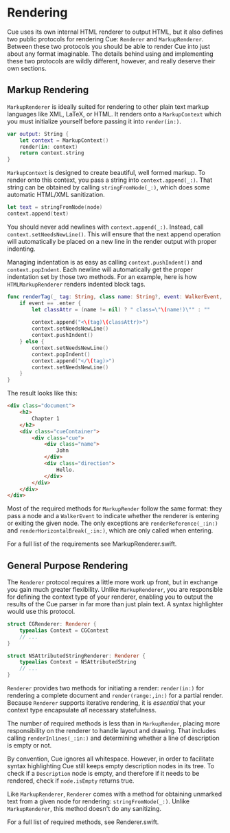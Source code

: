 # Rendering
Cue uses its own internal HTML renderer to output HTML, but it also defines two public protocols for rendering Cue: `Renderer` and `MarkupRenderer`. Between these two protocols you should be able to render Cue into just about any format imaginable. The details behind using and implementing these two protocols are wildly different, however, and really deserve their own sections.

## Markup Rendering
`MarkupRenderer` is ideally suited for rendering to other plain text markup languages like XML, LaTeX, or HTML. It renders onto a `MarkupContext` which you must initialize yourself before passing it into `render(in:)`. 

```swift
var output: String {
    let context = MarkupContext()
    render(in: context)
    return context.string
}
```

`MarkupContext` is designed to create beautiful, well formed markup. To render onto this context, you pass a string into `context.append(_:)`. That string can be obtained by calling `stringFromNode(_:)`, which does some automatic HTML/XML sanitization. 

```swift
let text = stringFromNode(node)
context.append(text)
```

You should never add newlines with `context.append(_:)`. Instead, call `context.setNeedsNewLine()`. This will ensure that the next append operation will automatically be placed on a new line in the render output with proper indenting. 

Managing indentation is as easy as calling `context.pushIndent()` and `context.popIndent`. Each newline will automatically get the proper indentation set by those two methods. For an example, here is how `HTMLMarkupRenderer` renders  indented block tags.

```swift
func renderTag(_ tag: String, class name: String?, event: WalkerEvent, context: MarkupContext) {
    if event == .enter {
        let classAttr = (name != nil) ? " class=\"\(name!)\"" : ""
        
        context.append("<\(tag)\(classAttr)>")
        context.setNeedsNewLine()
        context.pushIndent()
    } else {
        context.setNeedsNewLine()
        context.popIndent()
        context.append("</\(tag)>")
        context.setNeedsNewLine()
    }
}
```

The result looks like this:

```html
<div class="document">
    <h2>
        Chapter 1
    </h2>
    <div class="cueContainer">
        <div class="cue">
            <div class="name">
                John
            </div>
            <div class="direction">
                Hello.
            </div>
        </div>
    </div>
</div>
```

Most of the required methods for `MarkupRender` follow the same format: they pass a node and a `WalkerEvent` to indicate whether the renderer is entering or exiting the given node. The only exceptions are `renderReference(_:in:)` and `renderHorizontalBreak(_:in:)`, which are only called when entering.

For a full list of the requirements see MarkupRenderer.swift. 

## General Purpose Rendering
The `Renderer` protocol requires a little more work up front, but in exchange you gain much greater flexibility. Unlike `MarkupRenderer`, you are responsible for defining the context type of your renderer, enabling you to output the results of the Cue parser in far more than just plain text. A syntax highlighter would use this protocol.

```swift
struct CGRenderer: Renderer {
    typealias Context = CGContext
    // ...
}

struct NSAttributedStringRenderer: Renderer {
    typealias Context = NSAttributedString
    // ...
}
```

`Renderer` provides two methods for initiating a render: `render(in:)` for rendering a complete document and `render(range:,in:)` for a partial render. Because `Renderer` supports iterative rendering, it is *essential* that your context type encapsulate *all* necessary statefulness.

The number of required methods is less than in `MarkupRender`, placing more responsibility on the renderer to handle layout and drawing. That includes calling `renderInlines(_:in:)` and determining whether a line of description is empty or not.

By convention, Cue ignores all whitespace. However, in order to facilitate syntax highlighting Cue still keeps empty description nodes in its tree. To check if a `Description` node is empty, and therefore if it needs to be rendered, check if `node.isEmpty` returns true.

Like `MarkupRenderer`, `Renderer` comes with a method for obtaining unmarked text from a given node for rendering: `stringFromNode(_:)`. Unlike `MarkupRenderer`, this method doesn't do any sanitizing.

For a full list of required methods, see Renderer.swift.